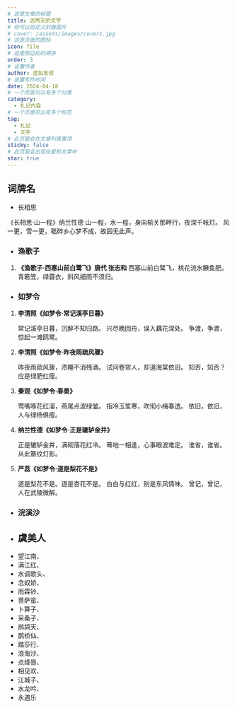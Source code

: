```yaml
---
# 这是文章的标题
title: 这两天的文字
# 你可以自定义封面图片
# cover: /assets/images/cover1.jpg
# 这是页面的图标
icon: file
# 这是侧边栏的顺序
order: 3
# 设置作者
author: 虚拟发现
# 设置写作时间
date: 2024-04-18
# 一个页面可以有多个分类
category:
  - 札记内容
# 一个页面可以有多个标签
tag:
  - 札记
  - 文字
# 此页面会在文章列表置顶
sticky: false
# 此页面会出现在星标文章中
star: true
---
```

## 词牌名
<!-- more -->

- 长相思
  

《长相思·山一程》纳兰性德
山一程，水一程，身向榆关那畔行，夜深千帐灯。
风一更，雪一更，聒碎乡心梦不成，故园无此声。

- ###  **渔歌子**

1. **《渔歌子·西塞山前白鹭飞》唐代 张志和**
西塞山前白鹭飞，桃花流水鳜鱼肥。
青箬笠，绿蓑衣，斜风细雨不须归。

- ### 如梦令


1. **李清照《如梦令·常记溪亭日暮》**

   常记溪亭日暮，沉醉不知归路。
   兴尽晚回舟，误入藕花深处。
   争渡，争渡，惊起一滩鸥鹭。



2. **李清照《如梦令·昨夜雨疏风骤》**

   昨夜雨疏风骤，浓睡不消残酒。
   试问卷帘人，却道海棠依旧。
   知否，知否？应是绿肥红瘦。

3. **秦观《如梦令·春景》**

   莺嘴啄花红溜，燕尾点波绿皱。
   指冷玉笙寒，吹彻小梅春透。
   依旧，依旧，人与绿杨俱瘦。

4. **纳兰性德《如梦令·正是辘轳金井》**

   正是辘轳金井，满砌落花红冷。
   蓦地一相逢，心事眼波难定。
   谁省，谁省。从此簟纹灯影。

5. **严蕊《如梦令·道是梨花不是》**

   道是梨花不是。道是杏花不是。
   白白与红红，别是东风情味。
   曾记，曾记，人在武陵微醉。


- ### 浣溪沙
- ## 虞美人
- 望江南、
- 满江红、
- 水调歌头、
- 念奴娇、
- 雨霖铃、
- 菩萨蛮、
- 卜算子、
- 采桑子、
- 鹧鸪天、
- 鹊桥仙、
- 踏莎行、
- 浪淘沙、
- 点绛唇、
- 相见欢、
- 江城子、
- 水龙吟、
- 永遇乐


